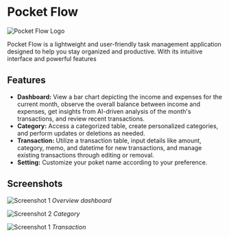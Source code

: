 # Pocket Flow

![Pocket Flow Logo](![image](https://github.com/kenratchapon/pocket-flow/assets/134255219/d173cf39-e59a-45fe-9a75-c9387df074ae))

Pocket Flow is a lightweight and user-friendly task management application designed to help you stay organized and productive. With its intuitive interface and powerful features

## Features

- **Dashboard:** View a bar chart depicting the income and expenses for the current month, observe the overall balance between income and expenses, get insights from AI-driven analysis of the month's transactions, and review recent transactions.
- **Category:** Access a categorized table, create personalized categories, and perform updates or deletions as needed.
- **Transaction:** Utilize a transaction table, input details like amount, category, memo, and datetime for new transactions, and manage existing transactions through editing or removal.
- **Setting:** Customize your poket name according to your preference.


## Screenshots

![Screenshot 1](![image](https://github.com/kenratchapon/pocket-flow/assets/134255219/bd7f7abe-e1e0-458c-9ba0-52909f7a66cb))
*Overview dashboard*

![Screenshot 2](![image](https://github.com/kenratchapon/pocket-flow/assets/134255219/0ee1bc69-2435-455d-8701-e4971216128a)![image](https://github.com/kenratchapon/pocket-flow/assets/134255219/115135dd-cc06-4863-bdbb-f3cb94678df4))
*Category*

![Screenshot 1](![image](https://github.com/kenratchapon/pocket-flow/assets/134255219/8698c342-3e7f-4c07-b385-092b2ec5c3d8)![image](https://github.com/kenratchapon/pocket-flow/assets/134255219/d7f5cede-eb26-460f-9056-76a1c4a8a71d)
)
*Transaction*
